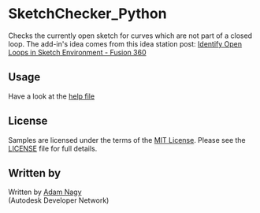 # SketchChecker_Python
Checks the currently open sketch for curves which are not part of a closed loop. 
The add-in's idea comes from this idea station post: [Identify Open Loops in Sketch Environment - Fusion 360](http://forums.autodesk.com/t5/fusion-360-ideastation-request-a/identify-open-loops-in-sketch-environment-fusion-360/idi-p/5492164)

## Usage
Have a look at the [help file](https://rawgit.com/AutodeskFusion360/SketchChecker_Python/master/helpfile.html)
 
## License
Samples are licensed under the terms of the [MIT License](http://opensource.org/licenses/MIT). Please see the [LICENSE](https://rawgit.com/AutodeskFusion360/AutodeskFusion360.github.io/master/LICENSE) file for full details.

## Written by 
Written by [Adam Nagy](http://adndevblog.typepad.com/manufacturing/adam-nagy.html)  <br />
(Autodesk Developer Network)
